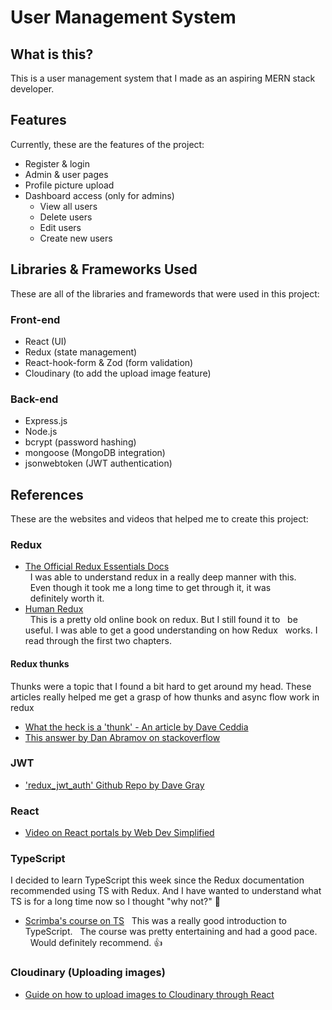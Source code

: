 # User Management System

## What is this?

This is a user management system that I made as an aspiring MERN stack developer.

## Features

Currently, these are the features of the project:

- Register & login
- Admin & user pages
- Profile picture upload
- Dashboard access (only for admins)
  - View all users
  - Delete users
  - Edit users
  - Create new users

## Libraries & Frameworks Used

These are all of the libraries and framewords that were used in this project:

### Front-end

- React (UI)
- Redux (state management)
- React-hook-form & Zod (form validation)
- Cloudinary (to add the upload image feature)

### Back-end

- Express.js
- Node.js
- bcrypt (password hashing)
- mongoose (MongoDB integration)
- jsonwebtoken (JWT authentication)

## References

These are the websites and videos that helped me to create this project:

### Redux

- [The Official Redux Essentials Docs](https://redux.js.org/tutorials/essentials/part-1-overview-concepts)  
   &nbsp;&nbsp;I was able to understand redux in a really deep manner with this.  
   &nbsp;&nbsp;Even though it took me a long time to get through it, it was  
   &nbsp;&nbsp;definitely worth it.
- [Human Redux](https://read.reduxbook.com/)  
  &nbsp;&nbsp;This is a pretty old online book on redux. But I still found it to
  &nbsp;&nbsp;be useful. I was able to get a good understanding on how Redux
  &nbsp;&nbsp;works. I read through the first two chapters.

#### Redux thunks

Thunks were a topic that I found a bit hard to get around my head. These articles
really helped me get a grasp of how thunks and async flow work in redux

- [What the heck is a 'thunk' - An article by Dave Ceddia](https://daveceddia.com/what-is-a-thunk/)
- [This answer by Dan Abramov on stackoverflow](https://stackoverflow.com/questions/34570758/why-do-we-need-middleware-for-async-flow-in-redux/34599594#34599594)

### JWT

- ['redux_jwt_auth' Github Repo by Dave Gray](https://github.com/gitdagray/redux_jwt_auth/tree/main)

### React

- [Video on React portals by Web Dev Simplified](https://www.youtube.com/watch?v=LyLa7dU5tp8)

### TypeScript

I decided to learn TypeScript this week since the Redux documentation recommended
using TS with Redux. And I have wanted to understand what TS is for a long time now
so I thought "why not?" :shrug:

- [Scrimba's course on TS](https://scrimba.com/learn-typescript-c03c)
  &nbsp;&nbsp;This was a really good introduction to TypeScript.
  &nbsp;&nbsp;The course was pretty entertaining and had a good pace.
  &nbsp;&nbsp;Would definitely recommend. :thumbsup:

### Cloudinary (Uploading images)

- [Guide on how to upload images to Cloudinary through React](https://medium.com/@aalam-info-solutions-llp/how-to-upload-images-to-cloudinary-with-react-js-ad402f775818)
